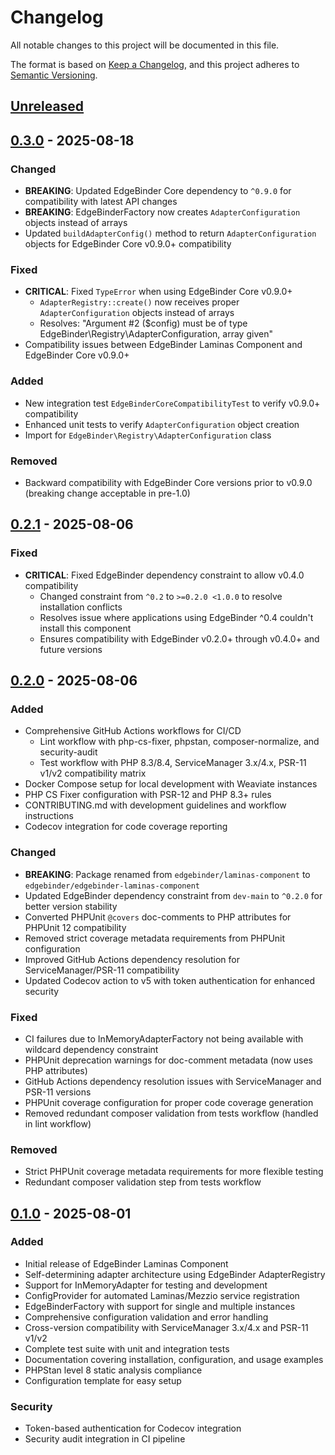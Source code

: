 # Changelog

All notable changes to this project will be documented in this file.

The format is based on [Keep a Changelog](https://keepachangelog.com/en/1.0.0/),
and this project adheres to [Semantic Versioning](https://semver.org/spec/v2.0.0.html).

## [Unreleased]

## [0.3.0] - 2025-08-18

### Changed
- **BREAKING**: Updated EdgeBinder Core dependency to `^0.9.0` for compatibility with latest API changes
- **BREAKING**: EdgeBinderFactory now creates `AdapterConfiguration` objects instead of arrays
- Updated `buildAdapterConfig()` method to return `AdapterConfiguration` objects for EdgeBinder Core v0.9.0+ compatibility

### Fixed
- **CRITICAL**: Fixed `TypeError` when using EdgeBinder Core v0.9.0+
  - `AdapterRegistry::create()` now receives proper `AdapterConfiguration` objects instead of arrays
  - Resolves: "Argument #2 ($config) must be of type EdgeBinder\Registry\AdapterConfiguration, array given"
- Compatibility issues between EdgeBinder Laminas Component and EdgeBinder Core v0.9.0+

### Added
- New integration test `EdgeBinderCoreCompatibilityTest` to verify v0.9.0+ compatibility
- Enhanced unit tests to verify `AdapterConfiguration` object creation
- Import for `EdgeBinder\Registry\AdapterConfiguration` class

### Removed
- Backward compatibility with EdgeBinder Core versions prior to v0.9.0 (breaking change acceptable in pre-1.0)

## [0.2.1] - 2025-08-06

### Fixed
- **CRITICAL**: Fixed EdgeBinder dependency constraint to allow v0.4.0 compatibility
  - Changed constraint from `^0.2` to `>=0.2.0 <1.0.0` to resolve installation conflicts
  - Resolves issue where applications using EdgeBinder ^0.4 couldn't install this component
  - Ensures compatibility with EdgeBinder v0.2.0+ through v0.4.0+ and future versions

## [0.2.0] - 2025-08-06

### Added
- Comprehensive GitHub Actions workflows for CI/CD
  - Lint workflow with php-cs-fixer, phpstan, composer-normalize, and security-audit
  - Test workflow with PHP 8.3/8.4, ServiceManager 3.x/4.x, PSR-11 v1/v2 compatibility matrix
- Docker Compose setup for local development with Weaviate instances
- PHP CS Fixer configuration with PSR-12 and PHP 8.3+ rules
- CONTRIBUTING.md with development guidelines and workflow instructions
- Codecov integration for code coverage reporting

### Changed
- **BREAKING**: Package renamed from `edgebinder/laminas-component` to `edgebinder/edgebinder-laminas-component`
- Updated EdgeBinder dependency constraint from `dev-main` to `^0.2.0` for better version stability
- Converted PHPUnit `@covers` doc-comments to PHP attributes for PHPUnit 12 compatibility
- Removed strict coverage metadata requirements from PHPUnit configuration
- Improved GitHub Actions dependency resolution for ServiceManager/PSR-11 compatibility
- Updated Codecov action to v5 with token authentication for enhanced security

### Fixed
- CI failures due to InMemoryAdapterFactory not being available with wildcard dependency constraint
- PHPUnit deprecation warnings for doc-comment metadata (now uses PHP attributes)
- GitHub Actions dependency resolution issues with ServiceManager and PSR-11 versions
- PHPUnit coverage configuration for proper code coverage generation
- Removed redundant composer validation from tests workflow (handled in lint workflow)

### Removed
- Strict PHPUnit coverage metadata requirements for more flexible testing
- Redundant composer validation step from tests workflow

## [0.1.0] - 2025-08-01

### Added
- Initial release of EdgeBinder Laminas Component
- Self-determining adapter architecture using EdgeBinder AdapterRegistry
- Support for InMemoryAdapter for testing and development
- ConfigProvider for automated Laminas/Mezzio service registration
- EdgeBinderFactory with support for single and multiple instances
- Comprehensive configuration validation and error handling
- Cross-version compatibility with ServiceManager 3.x/4.x and PSR-11 v1/v2
- Complete test suite with unit and integration tests
- Documentation covering installation, configuration, and usage examples
- PHPStan level 8 static analysis compliance
- Configuration template for easy setup

### Security
- Token-based authentication for Codecov integration
- Security audit integration in CI pipeline

[Unreleased]: https://github.com/EdgeBinder/edgebinder-laminas-component/compare/v0.3.0...HEAD
[0.3.0]: https://github.com/EdgeBinder/edgebinder-laminas-component/compare/v0.2.1...v0.3.0
[0.2.1]: https://github.com/EdgeBinder/edgebinder-laminas-component/compare/v0.2.0...v0.2.1
[0.2.0]: https://github.com/EdgeBinder/edgebinder-laminas-component/compare/v0.1.0...v0.2.0
[0.1.0]: https://github.com/EdgeBinder/edgebinder-laminas-component/releases/tag/v0.1.0
